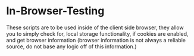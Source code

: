 # In-Browser-Testing
These scripts are to be used inside of the client side browser, they allow you to simply check for, local storage functionality, if cookies are enabled, and get browser information (browser information is not always a reliable source, do not base any logic off of this information.)
